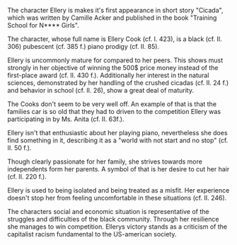 The character Ellery is makes it's first appearance in short story "Cicada", which was written by Camille Acker and published in the book "Training School for N\*\*\*\* Girls".

The character, whose full name is Ellery Cook (cf. I. 423), is a black (cf. II. 306) pubescent (cf. 385 f.) piano prodigy (cf. II. 85).  

Ellery is uncommonly mature for compared to her peers. This shows must strongly in her objective of winning the 500$ price money instead of the first-place award (cf. II. 430 f.). Additionally her interest in the natural sciences, demonstrated by her handling of the crushed cicadas (cf. II. 24 f.) and behavior in school (cf. II. 26), show a great deal of maturity.

The Cooks don't seem to be very well off. An example of that is that the families car is so old that they had to driven to the competition Ellery was participating in by Ms. Anita (cf. II. 63f.).

Ellery isn't that enthusiastic about her playing piano, nevertheless she does find something in it, describing it as a "world with not start and no stop" (cf. II. 50 f.).

Though clearly passionate for her family, she strives towards more independents form her parents. A symbol of that is her desire to cut her hair (cf. II. 220 f.).

Ellery is used to being isolated and being treated as a misfit. Her experience doesn't stop her from feeling uncomfortable in these situations (cf. II. 246).   

The characters social and economic situation is representative of the struggles and difficulties of the black community. Through her resilience she manages to win competition. Ellerys victory stands as a criticism of the capitalist racism fundamental to the US-american society. 